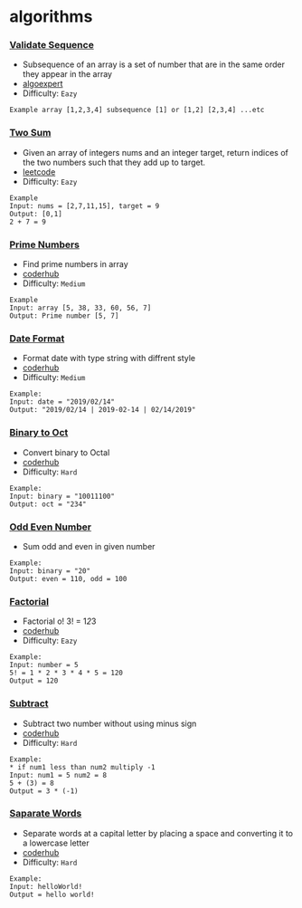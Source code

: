 # algorithms

### [Validate Sequence](https://github.com/MohaZain/algorithms/blob/main/ValidateSubsequence.py)   
  * Subsequence of an array is a set of number that are in the same order they appear in the array
  * [algoexpert](https://www.algoexpert.io/questions/Validate%20Subsequence) 
  * Difficulty: ``Eazy``
  ```
 Example array [1,2,3,4] subsequence [1] or [1,2] [2,3,4] ...etc
  ```
 ### [Two Sum](https://github.com/MohaZain/algorithms/blob/main/TwoSum.py) 
  * Given an array of integers nums and an integer target, return indices of the two numbers such that they add up to target.
  * [leetcode](https://leetcode.com/problems/two-sum/)
  * Difficulty: ``Eazy``
  ```
 Example
 Input: nums = [2,7,11,15], target = 9
 Output: [0,1]
 2 + 7 = 9
  ```
 ### [Prime Numbers](https://github.com/MohaZain/algorithms/blob/main/PrimeNumbers.py) 
 * Find prime numbers in array
 * [coderhub](https://coderhub.sa/challenge/d122bc96-d15b-483f-8fda-c937c8bcd833)
 * Difficulty: ``Medium``
 ```
Example 
Input: array [5, 38, 33, 60, 56, 7] 
Output: Prime number [5, 7]	
 ```
### [Date Format](https://github.com/MohaZain/algorithms/blob/main/DateFormat.py) 
* Format date with type string with diffrent style 
* [coderhub](https://coderhub.sa/challenge/c93a5e09-2578-42ec-95db-88d1e87d6459)
* Difficulty: ``Medium``
```
Example:
Input: date = "2019/02/14"
Output: "2019/02/14 | 2019-02-14 | 02/14/2019"
```
### [Binary to Oct](https://github.com/MohaZain/algorithms/blob/main/binary_oct.py) 
* Convert binary to Octal 
* [coderhub](https://coderhub.sa/challenge/5bd914c3-ab6d-49df-bf9b-5c01ef189974)
* Difficulty: ``Hard``
```
Example:
Input: binary = "10011100"
Output: oct = "234"
```
### [Odd Even Number](https://github.com/MohaZain/algorithms/blob/main/count_odd_even.py) 
* Sum odd and even in given number
<!-- * [coderhub](https://coderhub.sa/challenge/3e97adbc-137b-46c2-9ec4-2532cebacbdf) -->
<!-- * Difficulty: ``Hard`` -->
```
Example:
Input: binary = "20"
Output: even = 110, odd = 100
```
### [Factorial](https://github.com/MohaZain/algorithms/blob/main/factorial.py) 
* Factorial o! 3! = 1*2*3
* [coderhub](https://coderhub.sa/challenge/c617fadc-c5de-4265-8bf5-f7cca98a4572)
* Difficulty: ``Eazy``
```
Example:
Input: number = 5
5! = 1 * 2 * 3 * 4 * 5 = 120
Output = 120
```
### [Subtract](https://github.com/MohaZain/algorithms/blob/main/subtract.py) 
* Subtract two number without using minus sign
* [coderhub](https://coderhub.sa/challenge/049c4598-d2da-4bae-9024-addfac853799)
* Difficulty: ``Hard``
```
Example:
* if num1 less than num2 multiply -1
Input: num1 = 5 num2 = 8
5 + (3) = 8
Output = 3 * (-1)
```
### [Saparate Words](https://github.com/MohaZain/algorithms/blob/main/saparateword.py) 
* Separate words at a capital letter by placing a space and converting it to a lowercase letter
* [coderhub](https://coderhub.sa/challenge/e35bb082-6cc1-4aa9-89f5-03077f5ab9f3)
* Difficulty: ``Hard``
```
Example:
Input: helloWorld!
Output = hello world!
```
